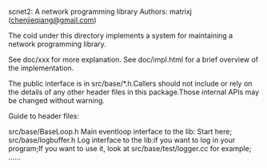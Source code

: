 scnet2: A network programming library
Authors: matrixj (chenjieqiang@gmail.com)

The coid under this directory implements a system for maintaining a network programming library.

See doc/xxx  for more explanation.
See doc/impl.html for a brief overview of the implementation.

The public interface is in src/base/*.h.Callers should not include or rely on the details of any other header files in this package.Those internal APIs may be changed without warning.

Guide to header files:

src/base/BaseLoop.h
    Main eventloop interface to the lib: Start here;
src/base/logbuffer.h
    Log interface to the lib:if you want to log in your program;If you want to use it, look at  src/base/test/logger.cc for example;
......
